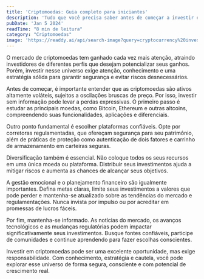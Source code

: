 ```yaml
---
title: 'Criptomoedas: Guia completo para iniciantes'
description: 'Tudo que você precisa saber antes de começar a investir em criptomoedas de forma segura e consciente'
pubDate: 'Jan 5 2024'
readTime: "8 min de leitura"
category: "Criptomoedas"
image: 'https://readdy.ai/api/search-image?query=cryptocurrency%20investment%20guide%20with%20clean%20professional%20background%20showing%20bitcoin%20ethereum%20charts%20and%20digital%20wallet%20interfaces%20on%20modern%20computer%20screen&width=400&height=250&seq=blog-post-4&orientation=landscape'
---
```

  
O mercado de criptomoedas tem ganhado cada vez mais atenção, atraindo investidores de diferentes perfis que desejam potencializar seus ganhos. Porém, investir nesse universo exige atenção, conhecimento e uma estratégia sólida para garantir segurança e evitar riscos desnecessários.  

Antes de começar, é importante entender que as criptomoedas são ativos altamente voláteis, sujeitos a oscilações bruscas de preço. Por isso, investir sem informação pode levar a perdas expressivas. O primeiro passo é estudar as principais moedas, como Bitcoin, Ethereum e outras altcoins, compreendendo suas funcionalidades, aplicações e diferenciais.  

Outro ponto fundamental é escolher plataformas confiáveis. Opte por corretoras regulamentadas, que ofereçam segurança para seu patrimônio, além de práticas de proteção como autenticação de dois fatores e carrinho de armazenamento em carteiras seguras.  

Diversificação também é essencial. Não coloque todos os seus recursos em uma única moeda ou plataforma. Distribuir seus investimentos ajuda a mitigar riscos e aumenta as chances de alcançar seus objetivos.  

A gestão emocional e o planejamento financeiro são igualmente importantes. Defina metas claras, limite seus investimentos a valores que pode perder e mantenha-se atualizado sobre as tendências do mercado e regulamentações. Nunca invista por impulso ou por acreditar em promessas de lucros fáceis.  

Por fim, mantenha-se informado. As notícias do mercado, os avanços tecnológicos e as mudanças regulatórias podem impactar significativamente seus investimentos. Busque fontes confiáveis, participe de comunidades e continue aprendendo para fazer escolhas conscientes.  

Investir em criptomoedas pode ser uma excelente oportunidade, mas exige responsabilidade. Com conhecimento, estratégia e cautela, você pode explorar esse universo de forma segura, consciente e com potencial de crescimento real.